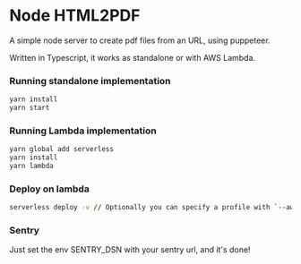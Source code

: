 # Node HTML2PDF

A simple node server to create pdf files from an URL, using puppeteer.

Written in Typescript, it works as standalone or with AWS Lambda.

### Running standalone implementation

```bash
yarn install
yarn start
```

### Running Lambda implementation

```bash
yarn global add serverless
yarn install
yarn lambda
```

### Deploy on lambda

```bash
serverless deploy -v // Optionally you can specify a profile with `--aws-profile profile-name`
```

### Sentry

Just set the env SENTRY_DSN with your sentry url, and it's done!
